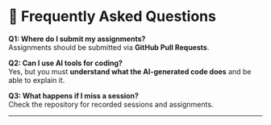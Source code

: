 # 📌 Frequently Asked Questions

**Q1: Where do I submit my assignments?**  
Assignments should be submitted via **GitHub Pull Requests**.

**Q2: Can I use AI tools for coding?**  
Yes, but you must **understand what the AI-generated code does** and be able to explain it.

**Q3: What happens if I miss a session?**  
Check the repository for recorded sessions and assignments.

---